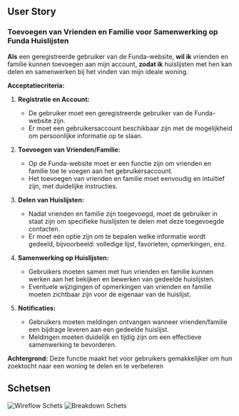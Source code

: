 ## User Story

### Toevoegen van Vrienden en Familie voor Samenwerking op Funda Huislijsten

**Als** een geregistreerde gebruiker van de Funda-website,
**wil ik** vrienden en familie kunnen toevoegen aan mijn account,
**zodat ik** huislijsten met hen kan delen en samenwerken bij het vinden van mijn ideale woning.

**Acceptatiecriteria:**
1. **Registratie en Account:**
   - De gebruiker moet een geregistreerde gebruiker van de Funda-website zijn.
   - Er moet een gebruikersaccount beschikbaar zijn met de mogelijkheid om persoonlijke informatie op te slaan.

2. **Toevoegen van Vrienden/Familie:**
   - Op de Funda-website moet er een functie zijn om vrienden en familie toe te voegen aan het gebruikersaccount.
   - Het toevoegen van vrienden en familie moet eenvoudig en intuïtief zijn, met duidelijke instructies.

3. **Delen van Huislijsten:**
   - Nadat vrienden en familie zijn toegevoegd, moet de gebruiker in staat zijn om specifieke huislijsten te delen met deze toegevoegde contacten.
   - Er moet een optie zijn om te bepalen welke informatie wordt gedeeld, bijvoorbeeld: volledige lijst, favorieten, opmerkingen, enz.

4. **Samenwerking op Huislijsten:**
   - Gebruikers moeten samen met hun vrienden en familie kunnen werken aan het bekijken en bewerken van gedeelde huislijsten.
   - Eventuele wijzigingen of opmerkingen van vrienden en familie moeten zichtbaar zijn voor de eigenaar van de huislijst.

5. **Notificaties:**
   - Gebruikers moeten meldingen ontvangen wanneer vrienden/familie een bijdrage leveren aan een gedeelde huislijst.
   - Meldingen moeten duidelijk en tijdig zijn om een effectieve samenwerking te bevorderen.

**Achtergrond:**
Deze functie maakt het voor gebruikers gemakkelijker om hun zoektocht naar een woning te delen en te verbeteren 



## Schetsen

![Wireflow Schets](https://i.imgur.com/8SjZDDU.jpg)
![Breakdown Schets](https://i.imgur.com/2lNeBnC.jpg)
